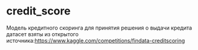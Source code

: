 # credit_score
Модель кредитного скоринга для принятия решения о выдачи кредита
датасет взяты из открытого источника:https://www.kaggle.com/competitions/findata-creditscoring
